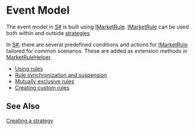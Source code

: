 # Event Model

The event model in [S#](../api.md) is built using [IMarketRule](xref:StockSharp.Algo.IMarketRule). [IMarketRule](xref:StockSharp.Algo.IMarketRule) can be used both within and outside [strategies](strategies.md).

In [S#](../../api.md), there are several predefined conditions and actions for [IMarketRule](xref:StockSharp.Algo.IMarketRule) tailored for common scenarios. These are added as extension methods in [MarketRuleHelper](xref:StockSharp.Algo.MarketRuleHelper).

- [Using rules](event_model/rules_using.md)
- [Rule synchronization and suspension](event_model/rules_suspension.md)
- [Mutually exclusive rules](event_model/rules_mutually_exclusive.md)
- [Creating custom rules](event_model/rules_create.md)

## See Also

[Creating a strategy](strategies/creating_strategies.md)